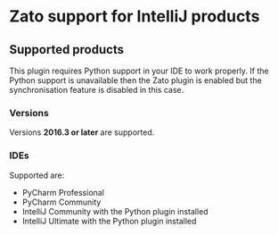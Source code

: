 # Zato support for IntelliJ products

## Supported products

This plugin requires Python support in your IDE to work properly.
If the Python support is unavailable then the Zato plugin is enabled
but the synchronisation feature is disabled in this case.

### Versions

Versions **2016.3 or later** are supported.

### IDEs

Supported are:

- PyCharm Professional
- PyCharm Community
- IntelliJ Community with the Python plugin installed
- IntelliJ Ultimate with the Python plugin installed
